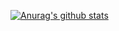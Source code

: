 [![Anurag's github stats](https://github-readme-stats.vercel.app/api?username=exqlnet)](https://github.com/anuraghazra/github-readme-stats)
